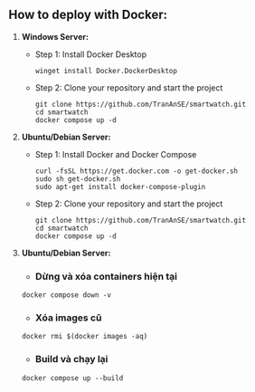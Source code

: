 ## How to deploy with Docker:

1. **Windows Server:**
   - Step 1: Install Docker Desktop
     ```
     winget install Docker.DockerDesktop
     ```
   - Step 2: Clone your repository and start the project
     ```
     git clone https://github.com/TranAnSE/smartwatch.git
     cd smartwatch
     docker compose up -d
     ```

2. **Ubuntu/Debian Server:**
   - Step 1: Install Docker and Docker Compose
     ```
     curl -fsSL https://get.docker.com -o get-docker.sh
     sudo sh get-docker.sh
     sudo apt-get install docker-compose-plugin
     ```
   - Step 2: Clone your repository and start the project
     ```
     git clone https://github.com/TranAnSE/smartwatch.git
     cd smartwatch
     docker compose up -d
     ```
3. **Ubuntu/Debian Server:**
    - ### Dừng và xóa containers hiện tại
    ```
    docker compose down -v
    ```

    - ### Xóa images cũ
    ```
    docker rmi $(docker images -aq)
    ```

    - ### Build và chạy lại
    ```
    docker compose up --build
    ```